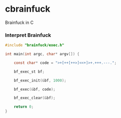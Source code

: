 # cbrainfuck
Brainfuck in C

### Interpret Brainfuck

```c
#include "brainfuck/exec.h"

int main(int argc, char* argv[]) {

	const char* code = ">+[++[++>]<<+]>+.+++.---.";

	bf_exec_st bf;

	bf_exec_init(&bf, 1000);

	bf_exec(&bf, code);

	bf_exec_clear(&bf);

	return 0;
}
```

